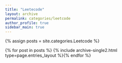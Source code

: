 ```yaml
---
title: "Leetecode"
layout: archive
permalink: categories/leetcode
author_profile: true
sidebar_main: true
---
```


{% assign posts = site.categories.Leetcode %}

{% for post in posts %} {% include archive-single2.html type=page.entries_layout %}{% endfor %}
